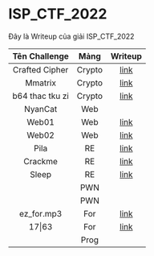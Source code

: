 # ISP_CTF_2022

Đây là Writeup của giải ISP_CTF_2022

|  Tên Challenge  |  Mảng  | Writeup                                                       |
| :-------------: | :----: | :-----------------------------------------------------------: |
| Crafted Cipher  | Crypto | [link](./Crypto/Crafted%20Cipher/write-up-crafted-cipher.txt) |
|     Mmatrix     | Crypto | [link](./Crypto/Mmatrix/README.md)                            |
| b64 thac tku zi | Crypto | [link](./Crypto/b64%20thac%20tku%20zi)                        |
|     NyanCat     |  Web   | |
|      Web01      |  Web   | [link](./Web/Web01/write.md)                                  |
|      Web02      |  Web   | [link](./Web/Web02/write.md)                                  |
|      Pila       |  RE    | [link](./Reverse/Pila/README.md)                              |
|      Crackme    |  RE    | [link](./Reverse/crackme)                                     |
|      Sleep      |  RE    | [link](./Reverse/Sleep)                                       |
|                 |  PWN   | |
|                 |  PWN   | |
|    ez_for.mp3   |  For   | [link](./Forensics/ez_for.mp3)                                |
|     17\|63      |  For   | [link](./Forensics/17\|63)                                     |
|                 |  Prog  | |

